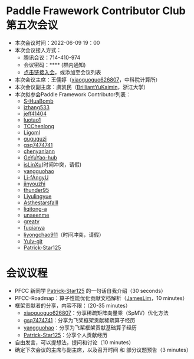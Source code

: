 # Paddle Frawework Contributor Club 第五次会议

- 本次会议时间：2022-06-09 19：00
- 本次会议接入方式： 
  - 腾讯会议：714-410-974
  - 会议密码：**** (群内通知)
  - [点击链接入会](https://meeting.tencent.com/dm/WHyOzczNAMNS)，或添加至会议列表
- 本次会议主席：王儒婷（[xiaoguoguo626807](https://github.com/xiaoguoguo626807)，中科院计算所）
- 本次会议副主席：虞凯民（[BrilliantYuKaimin](https://github.com/BrilliantYuKaimin)，浙江大学）
- 本次拟参会Paddle Framework Contributor列表：
    - [S-HuaBomb](https://github.com/S-HuaBomb)
    - [jzhang533](https://github.com/jzhang533)
    - [jeff41404](https://github.com/jeff41404)
    - [luotao1](https://github.com/luotao1)
    - [TCChenlong](https://github.com/TCChenlong)
    - [Ligoml](https://github.com/Ligoml)
    - [guguguzi](https://github.com/guguguzi)
    - [gsq7474741](https://github.com/gsq7474741)
    - [chenyanlann](https://github.com/chenyanlann)
    - [GeYuYao-hub](https://github.com/GeYuYao-hub)
    - [isLinXu](https://github.com/isLinXu)(时间冲突，请假)
    - [yangguohao](https://github.com/yangguohao)
    - [Li-fAngyU](https://github.com/Li-fAngyU)
    - [jinyouzhi](https://github.com/jinyouzhi)
    - [thunder95](https://github.com/thunder95)
    - [Liyulingyue](https://github.com/Liyulingyue)
    - [Asthestarsfalll](https://github.com/Asthestarsfalll)
    - [liqitong-a](https://github.com/liqitong-a)
    - [unseenme](https://github.com/unseenme)
    - [greatv](https://github.com/greatv)
    - [fuqianya](https://github.com/fuqianya)
    - [liyongchao911](https://github.com/liyongchao911)（时间冲突，请假）
    - [Yulv-git](https://github.com/Yulv-git)
    - [Patrick-Star125](https://github.com/Patrick-Star125) 

# 会议议程

- PFCC 新同学 [Patrick-Star125](https://github.com/Patrick-Star125) 的一句话自我介绍（30 seconds）
- PFCC-Roadmap：算子性能优化贡献文档解析（[JamesLim](https://github.com/JamesLim)，10 minutes）
- 框架贡献者的分享，内容不限：（20-35 minutes）
  - [xiaoguoguo626807](https://github.com/xiaoguoguo626807)：分享稀疏矩阵向量乘（SpMV）优化方法
  - [gsq7474741](https://github.com/gsq7474741)：分享为飞桨框架贡献稀疏算子经历
  - [yangguohao](https://github.com/yangguohao)：分享为飞桨框架贡献基础算子经历
  - [Patrick-Star125](https://github.com/Patrick-Star125)：分享个人贡献经历
- 自由发言，可以提想法，提问和讨论（10 minutes）
- 确定下次会议的主席与副主席，以及召开时间 和 部分议题预告（3 minutes）
